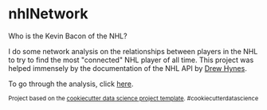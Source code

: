 nhlNetwork
==============================

Who is the Kevin Bacon of the NHL?

I do some network analysis on the relationships between players in the NHL to try to find the most "connected" NHL player of all time. This project was helped immensely by the documentation of the NHL API by [Drew Hynes](https://gitlab.com/dword4/nhlapi). 

To go through the analysis, click [here](https://github.com/natourfaris/nhlnetwork/blob/master/notebooks/Analysis.ipynb).

<p><small>Project based on the <a target="_blank" href="https://drivendata.github.io/cookiecutter-data-science/">cookiecutter data science project template</a>. #cookiecutterdatascience</small></p>
